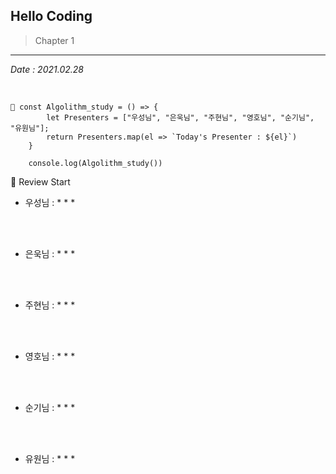 

## Hello Coding

> Chapter 1
---

*Date : 2021.02.28*

<br/>


```
📌 const Algolithm_study = () => {
        let Presenters = ["우성님", "은욱님", "주현님", "영호님", "순기님", "유원님"];
        return Presenters.map(el => `Today's Presenter : ${el}`)
    }
   
    console.log(Algolithm_study())
```

🙌 Review Start

* 우성님 : 
  *
  *
  *
  
<br/>
<br/>

* 은욱님 : 
  *
  *
  *

<br/>
<br/>
  
* 주현님 : 
  *
  *
  *

<br/>
<br/>

* 영호님 : 
  *
  *
  *
  
<br/>
<br/>

* 순기님 : 
  *
  *
  *
  
<br/>
<br/>

* 유원님 : 
  *
  *
  *
 
